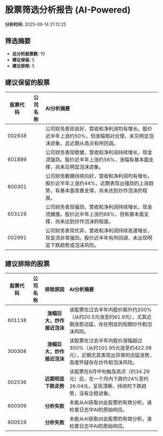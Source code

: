 # 股票筛选分析报告 (AI-Powered)

**分析时间:** 2025-09-14 21:12:25

## 筛选摘要

- **总分析股票数:** 10
- **建议保留:** 5
- **建议排除:** 5

## 建议保留的股票

| 股票代码 | 公司名称 | AI分析摘要 |
|:---:|:---:|:---|
| 002938 |  | 公司财务表现良好，营收和净利润均有增长。股价近半年上涨约50%，但涨幅相对合理，未见明显泡沫迹象，且近期从高点有所回调。 |
| 601899 |  | 公司财务表现稳健，营收和净利润持续增长，现金流强劲。股价近半年上涨约56%，涨幅有基本面支撑，尚未见明显泡沫迹象。 |
| 600301 |  | 公司财务数据持续向好，营收和净利润均有增长。股价近半年上涨约44%，近期表现出强劲的上涨趋势，有基本面改善支撑，尚未达到炒作泡沫的程度。 |
| 603129 |  | 公司财务表现强劲，营收和净利润持续增长，现金流健康。股价近半年上涨约69%，但有基本面支撑，尚未达到炒作泡沫的程度。 |
| 002991 |  | 公司财务表现优异，营收和净利润持续高速增长，现金流非常强劲。股价近半年有所回调，未出现明显下跌趋势或泡沫风险。 |

## 建议排除的股票

| 股票代码 | 公司名称 | 排除原因 | AI分析摘要 |
|:---:|:---:|:---:|:---|
| 601138 |  | **涨幅巨大，炒作接近泡沫** | 该股票在过去半年内股价飙升约200%（从约20.5元涨至约61.9元），尤其近期涨势迅猛，存在明显的短期炒作和泡沫风险。 |
| 300308 |  | **涨幅巨大，炒作接近泡沫** | 该股票在过去半年内股价涨幅超过300%（从约101.95元涨至约422.08元），近期尤其表现出异常的迅猛涨势，高度怀疑存在炒作和泡沫风险。 |
| 002536 |  | **近期明显下跌走势** | 该股票在8月中旬触及高点（约34.29元）后，在一个月内下跌约24%至约26.04元，呈现清晰、持续的下跌趋势，没有企稳迹象。 |
| 600309 |  | **分析失败** | 未能从AI获取对此股票的有效分析。请检查日志中AI的原始响应。 |
| 600519 |  | **分析失败** | 未能从AI获取对此股票的有效分析。请检查日志中AI的原始响应。 |
